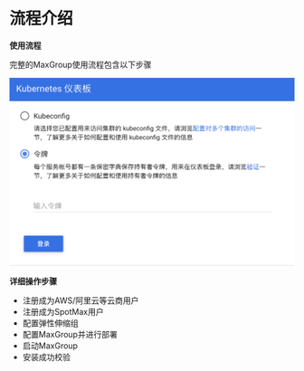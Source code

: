 # 流程介绍

**使用流程**

完整的MaxGroup使用流程包含以下步骤

![](../../.gitbook/assets/image%20%2858%29.png)

**详细操作步骤**

* 注册成为AWS/阿里云等云商用户
* 注册成为SpotMax用户
* 配置弹性伸缩组
* 配置MaxGroup并进行部署
* 启动MaxGroup
* 安装成功校验

